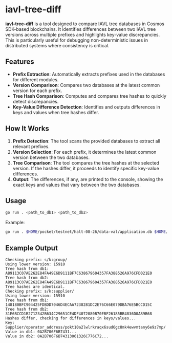 # iavl-tree-diff

**iavl-tree-diff** is a tool designed to compare IAVL tree databases in Cosmos SDK-based blockchains. It identifies differences between two IAVL tree versions across multiple prefixes and highlights key-value discrepancies. This is particularly useful for debugging non-deterministic issues in distributed systems where consistency is critical.

## Features

- **Prefix Extraction**: Automatically extracts prefixes used in the databases for different modules.
- **Version Comparison**: Compares two databases at the latest common version for each prefix.
- **Tree Hash Comparison**: Computes and compares tree hashes to quickly detect discrepancies.
- **Key-Value Difference Detection**: Identifies and outputs differences in keys and values when tree hashes differ.

## How It Works

1. **Prefix Detection**: The tool scans the provided databases to extract all relevant prefixes.
2. **Version Selection**: For each prefix, it determines the latest common version between the two databases.
3. **Tree Comparison**: The tool compares the tree hashes at the selected version. If the hashes differ, it proceeds to identify specific key-value differences.
4. **Output**: The differences, if any, are printed to the console, showing the exact keys and values that vary between the two databases.

## Usage

```bash
go run . <path_to_db1> <path_to_db2>
```

Example:

```bash
go run . $HOME/pocket/testnet/halt-08-26/data-val/application.db $HOME/pocket/testnet/halt-08-26/data-fullnode/application.db
```

## Example Output

```
Checking prefix: s/k:group/
Using lower version: 15910
Tree hash from db1: A89113C07AE262E84FA49E6D9111BF7C638679604357FA388526A976CFD021E0
Tree hash from db2: A89113C07AE262E84FA49E6D9111BF7C638679604357FA388526A976CFD021E0
Tree hashes are identical.
Checking prefix: s/k:supplier/
Using lower version: 15910
Tree hash from db1: 148180BFC904425FDBDD7046D4ECAA7238281DC2E76C66E079DBA76E5BCCD15C
Tree hash from db2: 31E6BCCD1B2712342B634C29651CE4DF4072080B70EBF26185BB4836D0A89B68
Hashes differ, checking for differences in keys/values...
Key: Supplier/operator_address/pokt10a2lwlrkraqx6sud6gc8mk4ewvmtany6e9z7mp/
Value in db1: 0A2B706F6B7431...
Value in db2: 0A2B706F6B74313061326C776C72...
```

